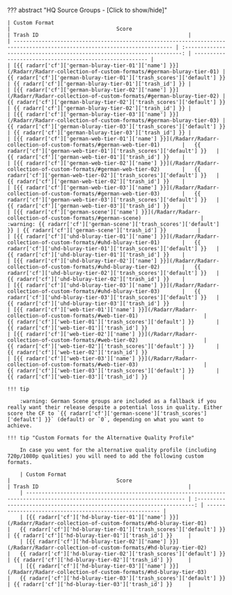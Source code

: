 <!-- markdownlint-disable MD041-->
??? abstract "HQ Source Groups - [Click to show/hide]"

    | Custom Format                                                                                                             |                                  Score                                  | Trash ID                                                |
    | ------------------------------------------------------------------------------------------------------------------------- | :---------------------------------------------------------------------: | ------------------------------------------------------- |
    | [{{ radarr['cf']['german-bluray-tier-01']['name'] }}](/Radarr/Radarr-collection-of-custom-formats/#german-bluray-tier-01) | {{ radarr['cf']['german-bluray-tier-01']['trash_scores']['default'] }}  | {{ radarr['cf']['german-bluray-tier-01']['trash_id'] }} |
    | [{{ radarr['cf']['german-bluray-tier-02']['name'] }}](/Radarr/Radarr-collection-of-custom-formats/#german-bluray-tier-02) | {{ radarr['cf']['german-bluray-tier-02']['trash_scores']['default'] }}  | {{ radarr['cf']['german-bluray-tier-02']['trash_id'] }} |
    | [{{ radarr['cf']['german-bluray-tier-03']['name'] }}](/Radarr/Radarr-collection-of-custom-formats/#german-bluray-tier-03) | {{ radarr['cf']['german-bluray-tier-03']['trash_scores']['default'] }}  | {{ radarr['cf']['german-bluray-tier-03']['trash_id'] }} |
    | [{{ radarr['cf']['german-web-tier-01']['name'] }}](/Radarr/Radarr-collection-of-custom-formats/#german-web-tier-01)       |   {{ radarr['cf']['german-web-tier-01']['trash_scores']['default'] }}   | {{ radarr['cf']['german-web-tier-01']['trash_id'] }}    |
    | [{{ radarr['cf']['german-web-tier-02']['name'] }}](/Radarr/Radarr-collection-of-custom-formats/#german-web-tier-02)       |   {{ radarr['cf']['german-web-tier-02']['trash_scores']['default'] }}   | {{ radarr['cf']['german-web-tier-02']['trash_id'] }}    |
    | [{{ radarr['cf']['german-web-tier-03']['name'] }}](/Radarr/Radarr-collection-of-custom-formats/#german-web-tier-03)       |   {{ radarr['cf']['german-web-tier-03']['trash_scores']['default'] }}   | {{ radarr['cf']['german-web-tier-03']['trash_id'] }}    |
    | [{{ radarr['cf']['german-scene']['name'] }}](/Radarr/Radarr-collection-of-custom-formats/#german-scene)                   | :warning: {{ radarr['cf']['german-scene']['trash_scores']['default'] }} | {{ radarr['cf']['german-scene']['trash_id'] }}          |
    | [{{ radarr['cf']['uhd-bluray-tier-01']['name'] }}](/Radarr/Radarr-collection-of-custom-formats/#uhd-bluray-tier-01)       |   {{ radarr['cf']['uhd-bluray-tier-01']['trash_scores']['default'] }}   | {{ radarr['cf']['uhd-bluray-tier-01']['trash_id'] }}    |
    | [{{ radarr['cf']['uhd-bluray-tier-02']['name'] }}](/Radarr/Radarr-collection-of-custom-formats/#uhd-bluray-tier-02)       |   {{ radarr['cf']['uhd-bluray-tier-02']['trash_scores']['default'] }}   | {{ radarr['cf']['uhd-bluray-tier-02']['trash_id'] }}    |
    | [{{ radarr['cf']['uhd-bluray-tier-03']['name'] }}](/Radarr/Radarr-collection-of-custom-formats/#uhd-bluray-tier-03)       |   {{ radarr['cf']['uhd-bluray-tier-03']['trash_scores']['default'] }}   | {{ radarr['cf']['uhd-bluray-tier-03']['trash_id'] }}    |
    | [{{ radarr['cf']['web-tier-01']['name'] }}](/Radarr/Radarr-collection-of-custom-formats/#web-tier-01)                     |      {{ radarr['cf']['web-tier-01']['trash_scores']['default'] }}       | {{ radarr['cf']['web-tier-01']['trash_id'] }}           |
    | [{{ radarr['cf']['web-tier-02']['name'] }}](/Radarr/Radarr-collection-of-custom-formats/#web-tier-02)                     |      {{ radarr['cf']['web-tier-02']['trash_scores']['default'] }}       | {{ radarr['cf']['web-tier-02']['trash_id'] }}           |
    | [{{ radarr['cf']['web-tier-03']['name'] }}](/Radarr/Radarr-collection-of-custom-formats/#web-tier-03)                     |      {{ radarr['cf']['web-tier-03']['trash_scores']['default'] }}       | {{ radarr['cf']['web-tier-03']['trash_id'] }}           |

    !!! tip

        :warning: German Scene groups are included as a fallback if you really want their release despite a potential loss in quality. Either score the CF to `{{ radarr['cf']['german-scene']['trash_scores']['default'] }}` (default) or `0`, depending on what you want to achieve.

    !!! tip "Custom Formats for the Alternative Quality Profile"

        In case you went for the alternative quality profile (including 720p/1080p qualities) you will need to add the following custom formats.

        | Custom Format                                                                                                             |                                  Score                                  | Trash ID                                                |
        | ------------------------------------------------------------------------------------------------------------------------- | :---------------------------------------------------------------------: | ------------------------------------------------------- |
        | [{{ radarr['cf']['hd-bluray-tier-01']['name'] }}](/Radarr/Radarr-collection-of-custom-formats/#hd-bluray-tier-01)         |   {{ radarr['cf']['hd-bluray-tier-01']['trash_scores']['default'] }}    | {{ radarr['cf']['hd-bluray-tier-01']['trash_id'] }}     |
        | [{{ radarr['cf']['hd-bluray-tier-02']['name'] }}](/Radarr/Radarr-collection-of-custom-formats/#hd-bluray-tier-02)         |   {{ radarr['cf']['hd-bluray-tier-02']['trash_scores']['default'] }}    | {{ radarr['cf']['hd-bluray-tier-02']['trash_id'] }}     |
        | [{{ radarr['cf']['hd-bluray-tier-03']['name'] }}](/Radarr/Radarr-collection-of-custom-formats/#hd-bluray-tier-03)         |   {{ radarr['cf']['hd-bluray-tier-03']['trash_scores']['default'] }}    | {{ radarr['cf']['hd-bluray-tier-03']['trash_id'] }}     |

<!-- markdownlint-enable MD041-->
